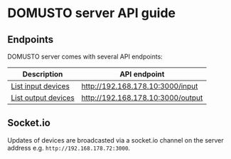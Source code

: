 # DOMUSTO server API guide

## Endpoints

DOMUSTO server comes with several API endpoints:

| Description                          | API endpoint                      |
|--------------------------------------|-----------------------------------|
| [List input devices](api-input.md)   | http://192.168.178.10:3000/input  |
| [List output devices](api-output.md) | http://192.168.178.10:3000/output |

## Socket.io
Updates of devices are broadcasted via a socket.io channel on the server address e.g. `http://192.168.178.72:3000`.